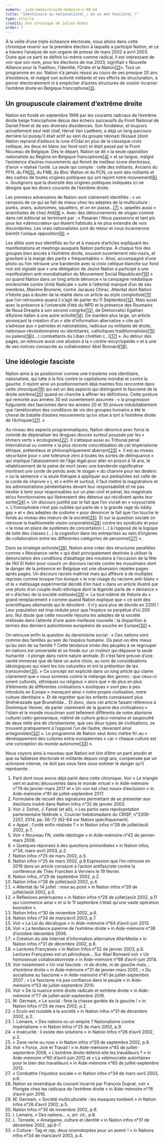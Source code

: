```yaml
---
numero: _aide-memoire/aide-memoire-n-88.md
title: "Identitaire ou nationaliste\_: en un mot Fasciste\_!"
type: article
credits: Une chronique de Julien Dohet
order: 7
---
```

À la veille d’une triple échéance électorale, nous allons dans cette chronique revenir sur la première élection à laquelle a participé Nation, et ce à travers l’analyse de son organe de presse de mars 2002 à avril 2003. Outre que ce parti se définit lui-même comme radical, il est intéressant de voir que son nom, pour les élections de mai 2003, signifiait « Nouvelle Alliance pour la Tradition, l’Identité, l’Ordre et la Nation[[2]](#footnote-2)». Tout un programme en soi. Nation n’a jamais réussi au cours de ses presque 20 ans d’existence, et malgré son activité militante et ses efforts de structuration, à percer électoralement ni à empêcher d’autres structures de vouloir incarner l’extrême droite en Belgique francophone[[3]](#footnote-3).

## Un groupuscule clairement d’extrême droite

Nation est fondé en septembre 1999 par les courants radicaux de l’extrême droite belge francophone déçus des échecs successifs du Front National de Daniel Féret et de ses diverses dissidences. Son fondateur, et toujours actuellement seul réel chef, Hervé Van Laethem, a déjà un long parcours derrière lui puisqu’il était actif au sein du groupe néonazi l’Assaut (dont Nation reprend d’ailleurs la rune d’Odal en plus de la classique croix celtique, les deux en blanc sur fond noir) et était passé par le Front Nouveau de Belgique. Dès le départ, Nation se dit « la seule opposition nationaliste au Régime en Belgique francophone[[4]](#footnote-4) » et se targue, malgré l’existence d’autres mouvements qui feront de meilleur score électoraux, d’avoir « réalisé l’unité. La seule qui compte : celle des militants. Anciens du PFN, du FN[[5]](#footnote-5), du FNB, du Bloc Wallon et du PCN, ce sont des militants et des cadres de toutes origines politiques qui ont rejoint notre mouvement[[6]](#footnote-6) ». Soulignons que la diversité des origines politiques indiquées ici ne désigne que les divers courants de l’extrême droite. 

Les premiers adversaires de Nation sont clairement identifiés : « un ramassis de ce qui se fait de mieux chez les adeptes de la multiculture : punks, anars, autonomes, squatters, et on en passe…[[7]](#footnote-7) », appelés aussi « anarchistes de chez Aldi[[8]](#footnote-8) ». Avec des détournements de slogan comme dans cet éditorial se terminant par : « Pasaran ! Nous passerons et tant pis pour les «démocrates» qui étaient habitués à ne plus entendre de voix discordantes. Les vrais nationalistes sont de retour et nous incarnerons bientôt l’unique opposition[[9]](#footnote-9). »

Les alliés sont eux identifiés au fur et à mesure d’articles expliquant les manifestations et meetings auxquels Nation participe. À chaque fois des groupes bien ancrés à l’extrême droite, souvent ouvertement néo-nazis, et gravitant à la marge des partis « fréquentables ». Ainsi, accompagné d’une photo ou l’on retrouve une banderole avec la croix celtique blanche sur fond noir est signalé que « une délégation de Jeune Nation a participé à une manifestation anti-mondialisation du Mouvement Social Républicain[[10]](#footnote-10) » ou quand Nation dans un long article dénonce « la campagne médiatique enclenchée contre Unité Radicale » suite à l’attentat manqué d’un de ses membres, Maxime Brunerie, contre Jacques Chirac. Attentat dont Nation n’hésite pas à douter de la réalité dans un article au style complotiste[[11]](#footnote-11) que l’on retrouvera quand il s’agit de parler du 11 Septembre[[12]](#footnote-12). Mais aussi avec la présence à l’université d’été du NPD et la présence des Roumains de Noua Dreapta à son second congrès[[13]](#footnote-13), de Democratici Egalitari d’Azione italien à une autre activité[[14]](#footnote-14). De manière plus large, un article annonçant la création d’un « site d’information alternative » cite qu’il s’adresse aux « patriotes et nationalistes, radicaux ou militants de droite, nationaux-révolutionnaires ou identitaires, catholiques traditionnalistes[[15]](#footnote-15) ou païens[[16]](#footnote-16)(…) combattants du Liban chrétien (…)[[17]](#footnote-17) ». Au détour des pages, on retrouve aussi une allusion à la « contre-encyclopédie » et à une de ses notices consacrée au collaborateur Abel Bonnard[[18]](#footnote-18). 

## Une idéologie fasciste 

Nation aime à se positionner comme une troisième voie identitaire, nationaliste, qui lutte à la fois contre le capitalisme mondial et contre la gauche. Il rejoint ainsi un positionnement déjà maintes fois rencontré dans cette chronique[[19]](#footnote-19) qui est un des aspects qui distinguent le fascisme de la droite extrême[[20]](#footnote-20) quand on cherche à affiner les définitions. Cette posture qui remonte aux années 30 est ouvertement assumée : « la progression fulgurante des fascismes dans les années 20 et 30 prouve indubitablement que l’amélioration des conditions de vie des groupes humains a été le cheval de bataille d’autres mouvements qu’on situe à tort à l’extrême droite de l’échiquier[[21]](#footnote-21). » 

Au niveau des aspects programmatiques, Nation dénonce avec force la volonté de dépénaliser les drogues douces surtout poussée par les « khmers verts » écologistes[[22]](#footnote-22). Il s’attaque aussi au Tribunal pénal International vu comme « la plus récente concrétisation de cet impérialisme éthique, prétentieux et philosophiquement aberrant[[23]](#footnote-23) ». Il est au niveau sécuritaire pour « une tolérance zéro à toutes les sortes de délinquance » qui implique l’abaissement de l’âge légal pour aller en prison à 14 ans, le rétablissement de la peine de mort (avec une banderole significative montrant une corde de pendu avec le slogan « du chanvre pour les dealers »  ou la sentence « la seule thérapie à appliquer aux pédophiles est celle de la corde de chanvre » ), et « enfin et surtout, il faut mettre la magistrature et les administrations pénitentiaires devant leur responsabilité et ne pas hésiter à tenir pour responsables sur un plan civil et pénal, les magistrats et/ou fonctionnaires qui libéreraient des détenus qui récidivent après leur sortie[[24]](#footnote-24) ». Un discours justifié par le fait que l’on vivrait en « voyoucratie ». L’homophobie n’est pas oubliée qui parle de « la grande rage du lobby gay » et « des adeptes de sodome » pour dénoncer le fait que l’on touche le fonds au niveau des mœurs de la société[[25]](#footnote-25). Et sur la question sociale on retrouve la traditionnelle vision corporatiste[[26]](#footnote-26) contre les syndicats et pour « la mise en place de systèmes de concertation (…) à l’opposé de la logique de lutte des classes (…) la cogestion dans les entreprises au sein d’organes de collaboration entre les différentes catégories de personnel[[27]](#footnote-27) ».

Dans sa stratégie activiste[[28]](#footnote-28), Nation aime créer des structures parallèles comme « Résistance verte » qui était principalement destinée à utiliser la dénonciation des conditions d’abattage des moutons à l’occasion de la fête de l’Aït El Kebir pour couvrir un discours raciste contre les musulmans dont le danger de la présence en Belgique est une obsession répétée pages après pages. Un discours raciste maîtrisé mais qui affleure à de multiples reprises comme lorsque l’on évoque « le vrai visage du racisme anti-blanc » et le « métissage expérimental décidé d’en haut » dans un article illustré par une photo d’un couple multi-ethnique dont la légende parle de « déviance » et « d’échec de la société métissée[[29]](#footnote-29) ». Le tout mâtiné de théorie du « grand remplacement » comme quand Nation explique que « ce sont des scientifiques allemands qui le dévoilent : il n’y aura plus de blonds en 2200 ! Leur population est trop réduite pour que l’espèce se perpétue d’ici 200 ans. Nul doute que cette nouvelle réjouira les adeptes de la société métissée dans l’attente d’une autre meilleure nouvelle : la disparition à termes des derniers autochtones européens de souche en Europe[[30]](#footnote-30) ». 

On retrouve enfin la question du darwinisme social : « Ces nations sont comme des familles au sein de l’espèce humaine. Où peut-on être mieux qu’au sein de sa famille ? Cette tendance innée des peuples à se regrouper en nations est universelle et se fonde sur un instinct qui dépasse la seule humanité : il plonge dans notre nature animale. Et c’est faire preuve d’une vanité immense que de faire un autre choix, au nom de considérations idéologiques qui nient les lois naturelles et ont la prétention de les transcender[[31]](#footnote-31). » Ce concept est explicité dans un long article qui clame clairement que « nous sommes contre le mélange des genres : que ceux-ci soient culturels, ethniques ou religieux » alors que « de plus en plus d’éléments de différentes civilisations « exotiques » sont peu à peu introduits en Europe » menaçant ainsi « notre propre civilisation, notre culture identitaire ». Et de regretter que les enfants connaissent plus Shéhérazade que Brunehilde… Et donc, dans cet article faisant référence à Dominique Venner, de parler clairement de la guerre des civilisations « l’islam et le monde musulman sont tellement différents de notre atavisme culturel celto-germanique, mâtiné de culture gréco-romaine et saupoudré de deux mille ans de christianisme, que ces deux types de civilisations, se trouvent pratiquement à l’opposé l’un de l’autre, devenant ainsi antagonistes[[32]](#footnote-32) ». Le programme de Nation veut donc mettre fin au « développement des cultures extra-européennes » car « chaque culture est une conception du monde autonome[[33]](#footnote-33) ».

Nous voyons ainsi à nouveau que Nation est loin d’être un parti anodin et que sa faiblesse électorale et militante depuis vingt ans, compensée par un activisme intense, ne doit pas nous faire sous-estimer le danger qu’il représente.

1. Parti dont nous avons déjà parlé dans cette chronique. Voir « Le triangle vert et autres découvertes dans le monde virtuel » in Aide-mémoire n°79 de janvier-mars 2017 et « Un «on est chez nous» d’exclusion » in Aide-mémoire n°81 de juillet-septembre 2017. 
2. Formulaire de recueil des signatures permettant de se présenter aux élections inséré dans Nation infos n°32 de janvier 2003. 
3. Voir J. Dohet, J. Faniel (et alii), « Les partis sans représentation parlementaire fédérale », Courrier hebdomadaire du CRISP, n°2206-2207, 2014, pp. 56-72 (62-64 sur Nation spécifiquement).
4. « Appel : l’unité enfin réalisée ? » in Nation infos n°28 de juillet/août 2002, p.7.
5. Voir « Nouveau FN, vieille idéologie » in Aide-mémoire n°43 de janvier-mars 2008. 
6. « Quelques réponses à des questions primordiales » in Nation infos, n°34, mars-avril 2003, p.2.
7. Nation infos n°25 de mars 2002, p.5.
8. Nation infos n°25 de mars 2002, p.9 Expression que l’on retrouve en 2019 dans un article consacré à l’action antifasciste contre la conférence de Théo Francken à Verviers le 19 février.
9. Nation infos, n°29 de septembre 2002, p.2.
10. Nation infos n°28 de juillet/août 2002, p.4.
11. « Attentat du 14 juillet : mise au point » in Nation infos n°28 de juillet/août 2002, p.5.
12. « Réflexions américaines » in Nation infos n°28 de juillet/août 2002, p.11 qui commence ainsi « et si le 11 septembre n’était qu’une vaste opération boursière ».
13. Nation Infos n°30 de novembre 2002, p.6.
14. Nation infos n°34 de mars/avril 2003, p.7.
15. Voir « La Loi du décalogue » in Aide-mémoire n°64 d’avril-juin 2013. 
16. Voir « La tendance païenne de l’extrême droite » in Aide-mémoire n°38 d’octobre-décembre 2006.
17. « Création du site Internet d’information alternative AlterMedia » in Nation infos n°31 de décembre 2002, p.8.
18. « Lectures Françaises » in Nation Infos n°32 de janvier 2003, p.6. Lectures Françaises est un périodique… Sur Abel Bonnard voir « Un homosexuel collaborationniste » in Aide-mémoire n°68 d’avril-juin 2014.
19. Voir notamment « Un vrai fasciste : ni de droite, ni de gauche mais… d’extrême droite » in Aide-mémoire n°31 de janvier-mars 2005 ; « Du socialisme au fascisme » in Aide-mémoire n°41 de juillet-septembre 2007 ; « Le fascisme n’a pas confiance dans le peuple » in Aide-mémoire n°53 de juillet-septembre 2010.
20. Voir « De la nuance entre droite radicale et extrême droite » in Aide-mémoire n°77 de juillet-août-septembre 2016. 
21. M. Germain, « Le social : finie la chasse gardée de la gauche ! » in Nation infos n°25 de mars 2002, p.2.
22. « Ecolo est nuisible à la société » in Nation infos n°31 de décembre 2002, p.2.
23. I. Lemaire, « Des nations ou un empire ? Nationalisme contre impérialisme » in Nation Infos n°25 de mars 2002, p.9.
24. « Insécurité : il existe des solutions » in Nation Infos n°26 d’avril 2002, p.2.
25. « Zone verte ou rose » in Nation infos n°29 de septembre 2002, p.9.
26. Voir « Force, Joie et Travail ! » In Aide-mémoire n°45 de juillet-septembre 2008, « L’extrême droite défend-elle les travailleurs ? » in Aide-mémoire n°60 d’avril-juin 2012 et « La «démocratie autoritaire» pour le bien des travailleurs » in Aide-mémoire n°65 de juillet-septembre 2013.
27. « Combattre l’injustice sociale » in Nation infos n°34 de mars-avril 2003, p.6.
28. Nation se revendique du courant incarné par François Duprat, voir « Plongée chez les radicaux de l’extrême droite » in Aide-mémoire n°76 d’avril-juin 2016.
29. M. Germain, « Société multiculturelle : les masques tombent » in Nation infos n°26 d’avril 2002, p.5.
30. Nation Infos n°30 de novembre 2002, p.9.
31. I. Lemaire, « Des nations… », art. cit., p.8.
32. L. Torreele, « Amalgame, culture et identité » in Nation infos n°31 de décembre 2002, pp.6-7.
33. « Culture : Tag et rap, deux onomatopées pour un avenir ! » in Nations infos n°34 de mars/avril 2003, p.4.
